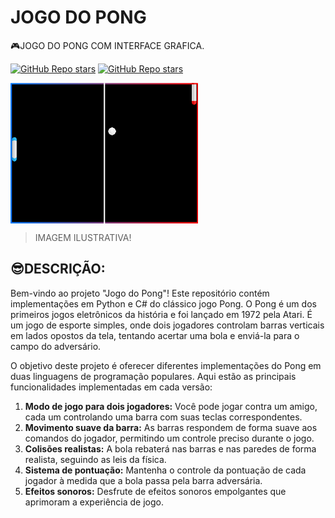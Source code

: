 # JOGO DO PONG
🎮JOGO DO PONG COM INTERFACE GRAFICA.

[![GitHub Repo stars](https://img.shields.io/badge/VILHALVA-GITHUB-03A9F4?logo=github)](https://github.com/VILHALVA)
[![GitHub Repo stars](https://img.shields.io/badge/MEUS-CURSOS-03A9F4?logo=github)](https://github.com/VILHALVA?tab=repositories&q=CURSO&type=public&language=&sort=) <br>

<img src="FOTO.png" align="center" width="300"> <br>
> IMAGEM ILUSTRATIVA!

## 😎DESCRIÇÃO:
Bem-vindo ao projeto "Jogo do Pong"! Este repositório contém implementações em Python e C# do clássico jogo Pong. O Pong é um dos primeiros jogos eletrônicos da história e foi lançado em 1972 pela Atari. É um jogo de esporte simples, onde dois jogadores controlam barras verticais em lados opostos da tela, tentando acertar uma bola e enviá-la para o campo do adversário.

O objetivo deste projeto é oferecer diferentes implementações do Pong em duas linguagens de programação populares. Aqui estão as principais funcionalidades implementadas em cada versão:

1. **Modo de jogo para dois jogadores:** Você pode jogar contra um amigo, cada um controlando uma barra com suas teclas correspondentes.
2. **Movimento suave da barra:** As barras respondem de forma suave aos comandos do jogador, permitindo um controle preciso durante o jogo.
3. **Colisões realistas:** A bola rebaterá nas barras e nas paredes de forma realista, seguindo as leis da física.
4. **Sistema de pontuação:** Mantenha o controle da pontuação de cada jogador à medida que a bola passa pela barra adversária.
5. **Efeitos sonoros:** Desfrute de efeitos sonoros empolgantes que aprimoram a experiência de jogo.

